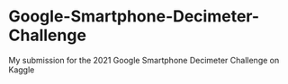 # Google-Smartphone-Decimeter-Challenge
My submission for the 2021 Google Smartphone Decimeter Challenge on Kaggle
